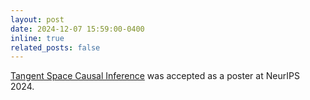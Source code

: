 ```yaml
---
layout: post
date: 2024-12-07 15:59:00-0400
inline: true
related_posts: false
---
```

[Tangent Space Causal Inference](https://openreview.net/forum?id=Bj2CpB9Dey) was accepted as a poster at NeurIPS 2024.